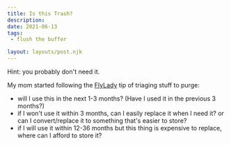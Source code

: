 ```yaml
---
title: Is this Trash?
description: 
date: 2021-06-13
tags:
 - flush the buffer

layout: layouts/post.njk
---
```


Hint: you probably don't need it.

My mom started following the [FlyLady](./flylady) tip of triaging stuff to purge:

- will I use this in the next 1-3 months? (Have I used it in the previous 3 months?)
- if I won't use it within 3 months, can I easily replace it when I need it? or can I convert/replace it to something that's easier to store?
- if I will use it within 12-36 months but this thing is expensive to replace, where can I afford to store it?